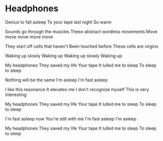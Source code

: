 # Headphones

Genius to fall asleep
To your tape last night
So warm

Sounds go through the muscles
These abstract wordless movements
Move move move move move

They start off cells that haven't
Been touched before
These cells are virgins

Waking up slowly
Waking up
Waking up slowly
Waking up

My headphones
They saved my life
Your tape
It lulled me to sleep
To sleep to sleep

Nothing will be the same
I'm asleep
I'm fast asleep

I like this resonance
It elevates me
I don't recognize myself
This is very interesting

My headphones
They saved my life
Your tape
It lulled me to sleep
To sleep to sleep

I'm fast asleep now
You're still with me
I'm fast asleep
I'm asleep

My headphones
They saved my life
Your tape
It lulled me to sleep
To sleep to sleep
